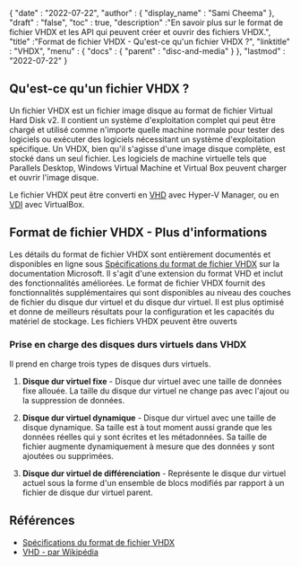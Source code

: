 {
  "date" : "2022-07-22",
  "author" : {
    "display_name" : "Sami Cheema"
},
  "draft" : "false",
   "toc" : true,
  "description" :"En savoir plus sur le format de fichier VHDX et les API qui peuvent créer et ouvrir des fichiers VHDX.",
  "title" :"Format de fichier VHDX - Qu'est-ce qu'un fichier VHDX ?",
  "linktitle" : "VHDX",
  "menu" : {
    "docs" : {
      "parent" : "disc-and-media"
}
},
  "lastmod" : "2022-07-22"
}

## Qu'est-ce qu'un fichier VHDX ?

Un fichier VHDX est un fichier image disque au format de fichier Virtual Hard Disk v2. Il contient un système d'exploitation complet qui peut être chargé et utilisé comme n'importe quelle machine normale pour tester des logiciels ou exécuter des logiciels nécessitant un système d'exploitation spécifique. Un VHDX, bien qu'il s'agisse d'une image disque complète, est stocké dans un seul fichier. Les logiciels de machine virtuelle tels que Parallels Desktop, Windows Virtual Machine et Virtual Box peuvent charger et ouvrir l'image disque.

Le fichier VHDX peut être converti en [VHD](/fr/disc-and-media/vhd/) avec Hyper-V Manager, ou en [VDI](/fr/disc-and-media/vdi/) avec VirtualBox.

## Format de fichier VHDX - Plus d'informations

Les détails du format de fichier VHDX sont entièrement documentés et disponibles en ligne sous [Spécifications du format de fichier VHDX](https://learn.microsoft.com/en-us/openspecs/windows_protocols/ms-vhdx/83e061f8-f6e2-4de1-91bd-5d518a43d477) sur la documentation Microsoft. Il s'agit d'une extension du format VHD et inclut des fonctionnalités améliorées. Le format de fichier VHDX fournit des fonctionnalités supplémentaires qui sont disponibles au niveau des couches de fichier du disque dur virtuel et du disque dur virtuel. Il est plus optimisé et donne de meilleurs résultats pour la configuration et les capacités du matériel de stockage. Les fichiers VHDX peuvent être ouverts

### Prise en charge des disques durs virtuels dans VHDX

Il prend en charge trois types de disques durs virtuels.

1. **Disque dur virtuel fixe** - Disque dur virtuel avec une taille de données fixe allouée. La taille du disque dur virtuel ne change pas avec l'ajout ou la suppression de données.

1. **Disque dur virtuel dynamique** - Disque dur virtuel avec une taille de disque dynamique. Sa taille est à tout moment aussi grande que les données réelles qui y sont écrites et les métadonnées. Sa taille de fichier augmente dynamiquement à mesure que des données y sont ajoutées ou supprimées.

1. **Disque dur virtuel de différenciation** - Représente le disque dur virtuel actuel sous la forme d'un ensemble de blocs modifiés par rapport à un fichier de disque dur virtuel parent.

## Références

* [Spécifications du format de fichier VHDX](https://learn.microsoft.com/en-us/openspecs/windows_protocols/ms-vhdx/83e061f8-f6e2-4de1-91bd-5d518a43d477)
* [VHD - par Wikipédia](https://en.wikipedia.org/wiki/VHD_(file_format))

